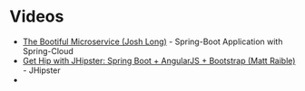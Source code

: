 # Videos

* [The Bootiful Microservice (Josh Long)](https://www.youtube.com/watch?v=rqQOSG0DWPY) - Spring-Boot Application with Spring-Cloud
* [Get Hip with JHipster: Spring Boot + AngularJS + Bootstrap (Matt Raible)](https://www.youtube.com/watch?v=kkHN2G_nXV0) - JHipster
* 
